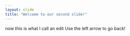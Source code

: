 ```yaml
---
layout: slide
title: "Welcome to our second slide!"
---
```

now this is what I call an edit
Use the left arrow to go back!
